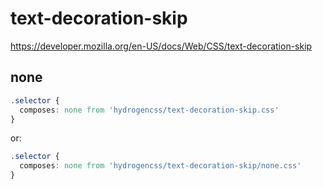 # text-decoration-skip

https://developer.mozilla.org/en-US/docs/Web/CSS/text-decoration-skip

## none
```css
.selector {
  composes: none from 'hydrogencss/text-decoration-skip.css'
}
```

or:
```css
.selector {
  composes: none from 'hydrogencss/text-decoration-skip/none.css'
}
```

